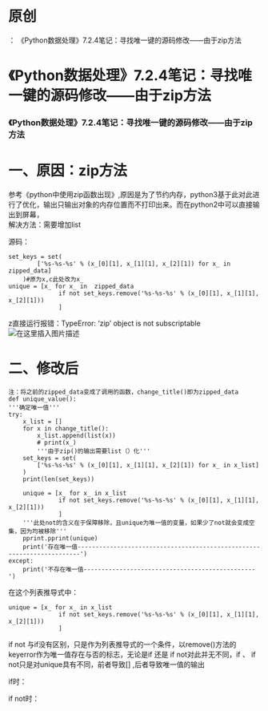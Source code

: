 # 原创

： 《Python数据处理》7.2.4笔记：寻找唯一键的源码修改——由于zip方法

# 《Python数据处理》7.2.4笔记：寻找唯一键的源码修改——由于zip方法

### 《Python数据处理》7.2.4笔记：寻找唯一键的源码修改——由于zip方法

# 一、原因：zip方法

参考《python中使用zip函数出现》,原因是为了节约内存，python3基于此对此进行了优化，输出只输出对象的内存位置而不打印出来。而在python2中可以直接输出到屏幕，<br/> 解决方法：需要增加list

源码：

```
set_keys = set(
        ['%s-%s-%s' % (x_[0][1], x_[1][1], x_[2][1]) for x_ in zipped_data]
    )#原为x,c此处改为x_
unique = [x_ for x_ in  zipped_data
              if not set_keys.remove('%s-%s-%s' % (x_[0][1], x_[1][1], x_[2][1]))
              ]

```

z直接运行报错：TypeError: ‘zip’ object is not
subscriptable<br/> <img alt="在这里插入图片描述" src="https://img-blog.csdnimg.cn/20200514202750117.png"/>

# 二、修改后

```
注：将之前的zipped_data变成了调用的函数，change_title()即为zipped_data
def unique_value():
'''确定唯一值'''
try:
    x_list = []
    for x in change_title():
        x_list.append(list(x))
        # print(x_)
        '''由于zip()的输出需要list（）化'''
    set_keys = set(
        ['%s-%s-%s' % (x_[0][1], x_[1][1], x_[2][1]) for x_ in x_list]
    )
    print(len(set_keys))

    unique = [x_ for x_ in x_list
              if not set_keys.remove('%s-%s-%s' % (x_[0][1], x_[1][1], x_[2][1]))
              ]
    '''此处not的含义在于保障移除，且unique为唯一值的变量，如果少了not就会变成空集，因为均被移除'''
    pprint.pprint(unique)
    print('存在唯一值-----------------------------------------------------------------------')
except:
    print('不存在唯一值------------------------------------------------')

```

在这个列表推导式中：

```
unique = [x_ for x_ in x_list
              if not set_keys.remove('%s-%s-%s' % (x_[0][1], x_[1][1], x_[2][1]))
              ]

```

if not 与if没有区别，只是作为列表推导式的一个条件，以remove()方法的keyerror作为唯一值存在与否的标志，无论是if 还是 if not对此并无不同，if 、 if not只是对unique具有不同，前者导致[]
,后者导致唯一值的输出

if时：

if not时：
